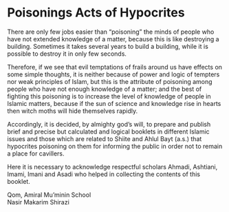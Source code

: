 Poisonings Acts of Hypocrites
=============================

There are only few jobs easier than “poisoning” the minds of people who
have not extended knowledge of a matter, because this is like destroying
a building. Sometimes it takes several years to build a building, while
it is possible to destroy it in only few seconds.

Therefore, if we see that evil temptations of frails around us have
effects on some simple thoughts, it is neither because of power and
logic of tempters nor weak principles of Islam, but this is the
attribute of poisoning among people who have not enough knowledge of a
matter; and the best of fighting this poisoning is to increase the level
of knowledge of people in Islamic matters, because if the sun of science
and knowledge rise in hearts then witch moths will hide themselves
rapidly.

Accordingly, it is decided, by almighty god’s will, to prepare and
publish brief and precise but calculated and logical booklets in
different Islamic issues and those which are related to Shiite and Ahlul
Bayt (a.s.) that hypocrites poisoning on them for informing the public
in order not to remain a place for cavillers.

Here it is necessary to acknowledge respectful scholars Ahmadi,
Ashtiani, Imami, Imani and Asadi who helped in collecting the contents
of this booklet.

Qom, Amiral Mu’minin School  
 Nasir Makarim Shirazi


